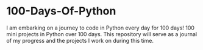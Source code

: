 # 100-Days-Of-Python
I am embarking on a journey to code in Python every day for 100 days! 100 mini projects in Python over 100 days. This repository will serve as a journal of my progress and the projects I work on during this time.
